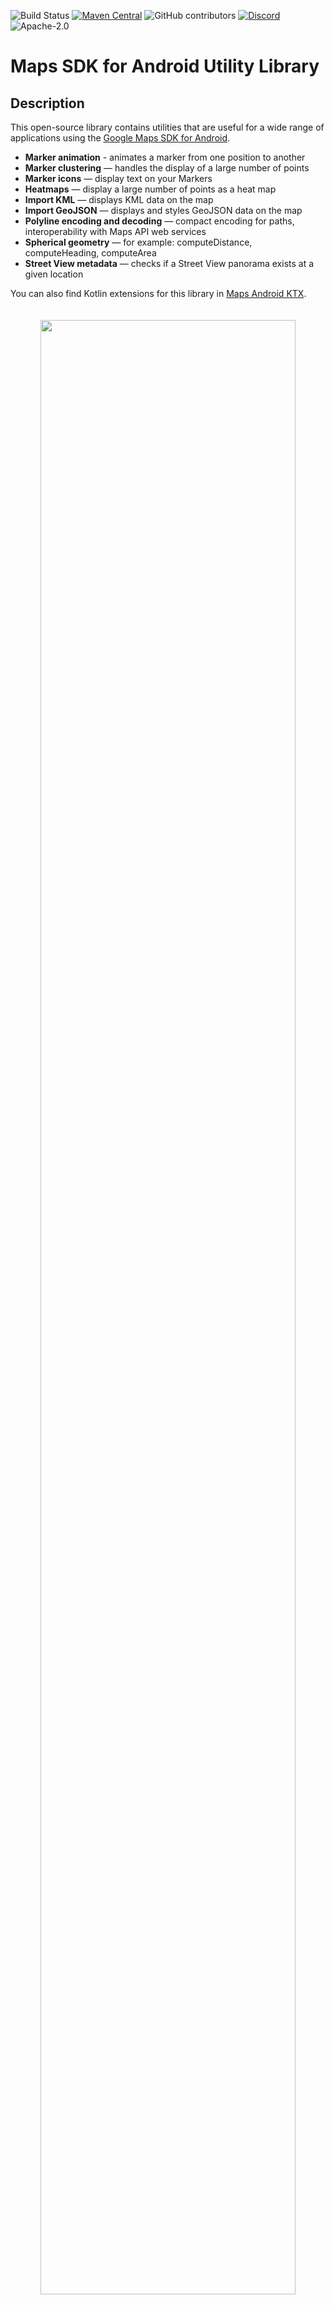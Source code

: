 ![Build Status](https://github.com/googlemaps/android-maps-utils/actions/workflows/test.yml/badge.svg?branch=main)
[![Maven Central](https://maven-badges.herokuapp.com/maven-central/com.google.maps.android/android-maps-utils/badge.svg)](https://maven-badges.herokuapp.com/maven-central/com.google.maps.android/android-maps-utils)
![GitHub contributors](https://img.shields.io/github/contributors/googlemaps/android-maps-utils?color=green)
[![Discord](https://img.shields.io/discord/676948200904589322)](https://discord.gg/hYsWbmk)
![Apache-2.0](https://img.shields.io/badge/license-Apache-blue)

# Maps SDK for Android Utility Library

## Description

This open-source library contains utilities that are useful for a wide
range of applications using the [Google Maps SDK for Android][android-site].

- **Marker animation** - animates a marker from one position to another
- **Marker clustering** — handles the display of a large number of points
- **Marker icons** — display text on your Markers
- **Heatmaps** — display a large number of points as a heat map
- **Import KML** — displays KML data on the map
- **Import GeoJSON** — displays and styles GeoJSON data on the map
- **Polyline encoding and decoding** — compact encoding for paths,
  interoperability with Maps API web services
- **Spherical geometry** — for example: computeDistance, computeHeading,
  computeArea
- **Street View metadata** — checks if a Street View panorama exists at a given location

You can also find Kotlin extensions for this library in [Maps Android KTX][android-maps-ktx].

<p align="center"><img width="90%" vspace="20" src="https://cloud.githubusercontent.com/assets/1950036/6629704/f57bc6d8-c908-11e4-815a-0d909fe02f99.gif"></p>

## Requirements

* Android API level 19+
* [Maps SDK for Android](https://developers.google.com/maps/documentation/android-sdk/config) via Google Play Services

## Installation

```groovy
dependencies {
    // Utilities for Maps SDK for Android (requires Google Play Services)
    implementation 'com.google.maps.android:android-maps-utils:3.5.3'

    // Optionally add the Kotlin Extensions (KTX) for full Kotlin language support
    // See latest version at https://github.com/googlemaps/android-maps-ktx
    // implementation 'com.google.maps.android:maps-utils-ktx:<latest-version>'

    // Make sure to also include the latest version of the Maps SDK for Android
    // See latest version at https://goo.gle/android-maps-sdk-version
    // implementation 'com.google.android.gms:play-services-maps:<latest-version>'
}
```

## Demo App

<img src="https://developers.google.com/maps/documentation/android-sdk/images/utility-markercluster.png" width="150" align=right>

This repository includes a [sample app](demo) that illustrates the use of this library.

To run the demo app, you'll have to:

1. [Get a Maps API key](https://developers.google.com/maps/documentation/android-sdk/get-api-key)
1. Add a file `local.properties` in the root project (this file should *NOT* be under version control to protect your API key)
1. Add a single line to `local.properties` that looks like `MAPS_API_KEY=YOUR_API_KEY`, where `YOUR_API_KEY` is the API key you obtained in the first step
1. Build and run the `debug` variant for the Maps SDK for Android version

## Documentation

See the generated javadoc [reference documentation][javadoc] for a full list of classes and their methods.

## Usage

Full guides for using the utilities are published in
[Google Maps Platform documentation][devsite-guide].

<details>
  <summary>Marker utilities</summary>

### Marker utilities

- Marker animation [source](https://github.com/googlemaps/android-maps-utils/blob/main/library/src/main/java/com/google/maps/android/ui/AnimationUtil.java), [sample code](https://github.com/googlemaps/android-maps-utils/blob/main/demo/src/main/java/com/google/maps/android/utils/demo/AnimationUtilDemoActivity.java)
- Marker clustering [source](https://github.com/googlemaps/android-maps-utils/tree/main/library/src/main/java/com/google/maps/android/clustering), [guide](https://developers.google.com/maps/documentation/android-sdk/utility/marker-clustering)
- Marker icons [source](https://github.com/googlemaps/android-maps-utils/blob/main/library/src/main/java/com/google/maps/android/ui/IconGenerator.java), [sample code](https://github.com/googlemaps/android-maps-utils/blob/main/demo/src/main/java/com/google/maps/android/utils/demo/IconGeneratorDemoActivity.java)

</details>

<details>
  <summary>Data visualization utilities</summary>

### Data visualization utilities

- Display heat maps [source](https://github.com/googlemaps/android-maps-utils/tree/main/library/src/main/java/com/google/maps/android/heatmaps), [guide](https://developers.google.com/maps/documentation/android-sdk/utility/heatmap)
- Import GeoJSON [source](https://github.com/googlemaps/android-maps-utils/tree/main/library/src/main/java/com/google/maps/android/data/geojson), [guide](https://developers.google.com/maps/documentation/android-sdk/utility/geojson)
- Import KML [source](https://github.com/googlemaps/android-maps-utils/tree/main/library/src/main/java/com/google/maps/android/data/kml), [guide](https://developers.google.com/maps/documentation/android-sdk/utility/kml)

</details>

<details>
  <summary>Polyline and spherical geometry utilities</summary>

### Additional utilities

- Polyline encoding and decoding [source](https://github.com/googlemaps/android-maps-utils/blob/main/library/src/main/java/com/google/maps/android/PolyUtil.java), [encoding sample](https://github.com/googlemaps/android-maps-utils/blob/main/demo/src/main/java/com/google/maps/android/utils/demo/PolySimplifyDemoActivity.java), [decoding sample](https://github.com/googlemaps/android-maps-utils/blob/main/demo/src/main/java/com/google/maps/android/utils/demo/PolyDecodeDemoActivity.java)
- Spherical geometry [source](https://github.com/googlemaps/android-maps-utils/blob/main/library/src/main/java/com/google/maps/android/SphericalUtil.java), [compute distance sample](https://github.com/googlemaps/android-maps-utils/blob/main/demo/src/main/java/com/google/maps/android/utils/demo/DistanceDemoActivity.java)

</details>

<details>
  <summary>Street View metadata utility</summary>

### Street View metadata utility

The StreetViewUtil class provides functionality to check whether a location is supported in StreetView. You can avoid errors when [adding a Street View panorama](https://developers.google.com/maps/documentation/android-sdk/streetview) to an Android app by calling this metadata utility and only adding a Street View panorama if the response is `OK`.

```kotlin
StreetViewUtils.fetchStreetViewData(LatLng(8.1425918, 11.5386121), BuildConfig.MAPS_API_KEY)
```

`fetchStreetViewData` will return `NOT_FOUND`, `OK`, `ZERO_RESULTS` or `REQUEST_DENIED`, depending on the response.

</details>

<details>
  <summary>Migration Guide from v0.x to 1.0</summary>

### Migrating from v0.x to 1.0

Improvements made in version [1.0.0](https://github.com/googlemaps/android-maps-utils/releases/tag/1.0.0) of the library to support multiple layers on the map caused breaking changes to versions prior to it. These changes also modify behaviors that are documented in the [Maps SDK for Android Maps documentation](https://developers.google.com/maps/documentation/android-sdk/intro) site. This section outlines all those changes and how you can migrate to use this library since version 1.0.0.


### Adding Click Events

Click events originate in the layer-specific object that added the marker/ground overlay/polyline/polygon. In each layer, the click handlers are passed to the marker, ground overlay, polyline, or polygon `Collection` object.

```java
// Clustering
ClusterManager<ClusterItem> clusterManager = // Initialize ClusterManager - if you're using multiple maps features, use the constructor that passes in Manager objects (see next section)
clusterManager.setOnClusterItemClickListener(item -> {
    // Listen for clicks on a cluster item here
    return false;
});
clusterManager.setOnClusterClickListener(item -> {
    // Listen for clicks on a cluster here
    return false;
});

// GeoJson
GeoJsonLayer geoJsonLayer = // Initialize GeoJsonLayer - if you're using multiple maps features, use the constructor that passes in Manager objects (see next section)
geoJsonLayer.setOnFeatureClickListener(feature -> {
    // Listen for clicks on GeoJson features here
});

// KML
KmlLayer kmlLayer = // Initialize KmlLayer - if you're using multiple maps features, use the constructor that passes in Manager objects (see next section)
kmlLayer.setOnFeatureClickListener(feature -> {
    // Listen for clicks on KML features here
});
```

#### Using Manager Objects

If you use one of Manager objects in the package `com.google.maps.android` (e.g. `GroundOverlayManager`, `MarkerManager`, etc.), say from adding a KML layer, GeoJson layer, or Clustering, you will have to rely on the Collection specific to add an object to the map rather than adding that object directly to `GoogleMap`. This is because each Manager sets itself as a click listener so that it can manage click events coming from multiple layers.

For example, if you have additional `GroundOverlay` objects:

_New_

```java
GroundOverlayManager groundOverlayManager = // Initialize

// Create a new collection first
GroundOverlayManager.Collection groundOverlayCollection = groundOverlayManager.newCollection();

// Add a new ground overlay
GroundOverlayOptions options = // ...
groundOverlayCollection.addGroundOverlay(options);
```

_Old_

```java
GroundOverlayOptions options = // ...
googleMap.addGroundOverlay(options);
```

This same pattern applies for `Marker`, `Circle`, `Polyline`, and `Polygon`.

### Adding a Custom Info Window
If you use `MarkerManager`, adding an `InfoWindowAdapter` and/or an `OnInfoWindowClickListener` should be done on the `MarkerManager.Collection` object.

_New_
```java
CustomInfoWindowAdapter adapter = // ...
OnInfoWindowClickListener listener = // ...

// Create a new Collection from a MarkerManager
MarkerManager markerManager = // ...
MarkerManager.Collection collection = markerManager.newCollection();

// Set InfoWindowAdapter and OnInfoWindowClickListener
collection.setInfoWindowAdapter(adapter);
collection.setOnInfoWindowClickListener(listener);

// Alternatively, if you are using clustering
ClusterManager<ClusterItem> clusterManager = // ...
MarkerManager.Collection markerCollection = clusterManager.getMarkerCollection();
markerCollection.setInfoWindowAdapter(adapter);
markerCollection.setOnInfoWindowClickListener(listener);
```

_Old_
```java
CustomInfoWindowAdapter adapter = // ...
OnInfoWindowClickListener listener = // ...
googleMap.setInfoWindowAdapter(adapter);
googleMap.setOnInfoWindowClickListener(listener);
```

### Adding a Marker Drag Listener

If you use `MarkerManager`, adding an `OnMarkerDragListener` should be done on the `MarkerManager.Collection` object.

_New_
```java
// Create a new Collection from a MarkerManager
MarkerManager markerManager = // ...
MarkerManager.Collection collection = markerManager.newCollection();

// Add markers to collection
MarkerOptions markerOptions = // ...
collection.addMarker(markerOptions);
// ...

// Set OnMarkerDragListener
GoogleMap.OnMarkerDragListener listener = // ...
collection.setOnMarkerDragListener(listener);

// Alternatively, if you are using clustering
ClusterManager<ClusterItem> clusterManager = // ...
MarkerManager.Collection markerCollection = clusterManager.getMarkerCollection();
markerCollection.setOnMarkerDragListener(listener);
```

_Old_
```java
// Add markers
MarkerOptions markerOptions = // ...
googleMap.addMarker(makerOptions);

// Add listener
GoogleMap.OnMarkerDragListener listener = // ...
googleMap.setOnMarkerDragListener(listener);
```

### Clustering

[A bug](https://github.com/googlemaps/android-maps-utils/issues/90) was fixed in v1 to properly clear and re-add markers via the `ClusterManager`.

For example, this didn't work pre-v1, but works for v1 and later:

```java
clusterManager.clearItems();
clusterManager.addItems(items);
clusterManager.cluster();
```

If you're using custom clustering (i.e, if you're extending `DefaultClusterRenderer`), you must override two additional methods in v1:
*  `onClusterItemUpdated()` - should be the same* as your `onBeforeClusterItemRendered()` method
*  `onClusterUpdated()` - should be the same* as your `onBeforeClusterRendered()` method

**Note that these methods can't be identical, as you need to use a `Marker` instead of `MarkerOptions`*

See the [`CustomMarkerClusteringDemoActivity`](demo/src/gms/java/com/google/maps/android/utils/demo/CustomMarkerClusteringDemoActivity.java) in the demo app for a complete example.

_New_

```java
    private class PersonRenderer extends DefaultClusterRenderer<Person> {
        ...
        @Override
        protected void onBeforeClusterItemRendered(Person person, MarkerOptions markerOptions) {
            // Draw a single person - show their profile photo and set the info window to show their name
            markerOptions
                    .icon(getItemIcon(person))
                    .title(person.name);
        }

        /**
         * New in v1
         */
        @Override
        protected void onClusterItemUpdated(Person person, Marker marker) {
            // Same implementation as onBeforeClusterItemRendered() (to update cached markers)
            marker.setIcon(getItemIcon(person));
            marker.setTitle(person.name);
        }

        @Override
        protected void onBeforeClusterRendered(Cluster<Person> cluster, MarkerOptions markerOptions) {
            // Draw multiple people.
            // Note: this method runs on the UI thread. Don't spend too much time in here (like in this example).
            markerOptions.icon(getClusterIcon(cluster));
        }

        /**
         * New in v1
         */
        @Override
        protected void onClusterUpdated(Cluster<Person> cluster, Marker marker) {
            // Same implementation as onBeforeClusterRendered() (to update cached markers)
            marker.setIcon(getClusterIcon(cluster));
        }
        ...
    }
```

_Old_

```java
    private class PersonRenderer extends DefaultClusterRenderer<Person> {
        ...
        @Override
        protected void onBeforeClusterItemRendered(Person person, MarkerOptions markerOptions) {
            // Draw a single person - show their profile photo and set the info window to show their name
            markerOptions
                    .icon(getItemIcon(person))
                    .title(person.name);
        }

        @Override
        protected void onBeforeClusterRendered(Cluster<Person> cluster, MarkerOptions markerOptions) {
            // Draw multiple people.
            // Note: this method runs on the UI thread. Don't spend too much time in here (like in this example).
            markerOptions.icon(getClusterIcon(cluster));
        }
        ...
    }
```

</details>

## Contributing

Contributions are welcome and encouraged! See the [contributing guide](CONTRIBUTING.md) for more info.

## Support

This library is offered via an open source [license](LICENSE). It is not governed by the Google Maps Platform [Technical Support Services Guidelines](https://cloud.google.com/maps-platform/terms/tssg?utm_source=github&utm_medium=documentation&utm_campaign=&utm_content=web_components), the [SLA](https://cloud.google.com/maps-platform/terms/sla?utm_source=github&utm_medium=documentation&utm_campaign=&utm_content=web_components), or the [Deprecation Policy](https://cloud.google.com/maps-platform/terms?utm_source=github&utm_medium=documentation&utm_campaign=&utm_content=web_components) (however, any Google Maps Platform services used by the library remain subject to the Google Maps Platform Terms of Service).

This library adheres to [semantic versioning](https://semver.org/) to indicate when backwards-incompatible changes are introduced.

If you find a bug, or have a feature request, please [file an issue] on GitHub.

If you would like to get answers to technical questions from other Google Maps Platform developers, ask through one of our [developer community channels](https://developers.google.com/maps/developer-community?utm_source=github&utm_medium=documentation&utm_campaign=&utm_content=web_components) including the Google Maps Platform [Discord server].

[file an issue]: https://github.com/googlemaps/android-maps-utils/issues/new/choose
[pull request]: https://github.com/googlemaps/android-maps-utils/compare
[code of conduct]: CODE_OF_CONDUCT.md
[Discord server]: https://discord.gg/hYsWbmk
[android-site]: https://developers.google.com/maps/documentation/android-sdk
[devsite-guide]: https://developers.google.com/maps/documentation/android-sdk/utility
[javadoc]: https://www.javadoc.io/doc/com.google.maps.android/android-maps-utils/latest/index.html
[android-maps-ktx]: https://github.com/googlemaps/android-maps-ktx
